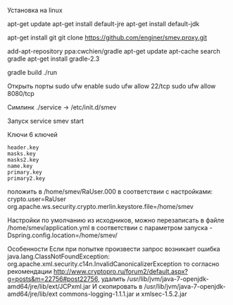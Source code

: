 Установка на linux

apt-get update
apt-get install default-jre
apt-get install default-jdk

apt-get install git
git clone https://github.com/enginer/smev.proxy.git

add-apt-repository ppa:cwchien/gradle
apt-get update
apt-cache search gradle
apt-get install gradle-2.3

gradle build
./run

Открыть порты
sudo ufw enable
sudo ufw allow 22/tcp
sudo ufw allow 8080/tcp

Симлинк
./service -> /etc/init.d/smev

Запуск
service smev start

Ключи
6 ключей
```
header.key
masks.key
masks2.key
name.key
primary.key
primary2.key
```
положить в /home/smev/RaUser.000 в соответствии с настройками:
crypto.user=RaUser
org.apache.ws.security.crypto.merlin.keystore.file=/home/smev

Настройки
по умолчанию из исходников, можно перезаписать в файле /home/smev/application.yml в соответствии с параметром запуска -Dspring.config.location=/home/smev/

Особенности
Если при попытке произвести запрос возникает ошибка java.lang.ClassNotFoundException: org.apache.xml.security.c14n.InvalidCanonicalizerException
то согласно рекомендации http://www.cryptopro.ru/forum2/default.aspx?g=posts&m=22756#post22756, удалить /usr/lib/jvm/java-7-openjdk-amd64/jre/lib/ext/JCPxml.jar
И скопировать в /usr/lib/jvm/java-7-openjdk-amd64/jre/lib/ext commons-logging-1.1.1.jar и xmlsec-1.5.2.jar
